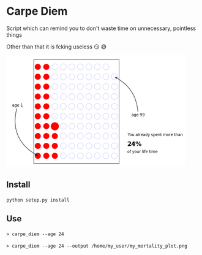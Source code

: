 # Carpe Diem

Script which can remind you to don't waste time on unnecessary, pointless things

Other than that it is fcking useless :smirk: :sweat_smile:

![test-image](art/plot.png)

## Install

`python setup.py install`

## Use

`> carpe_diem --age 24`

`> carpe_diem --age 24 --output /home/my_user/my_mortality_plot.png`